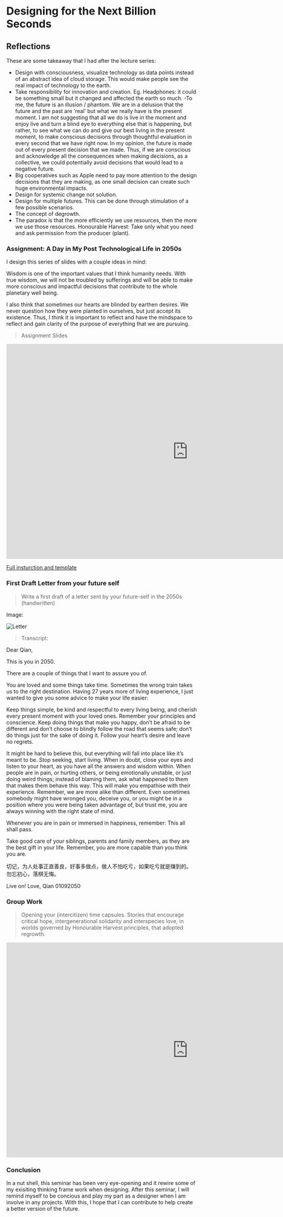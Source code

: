 
# Designing for the Next Billion Seconds

## Reflections

These are some takeaway that I had after the lecture series:

- Design with consciousness, visualize technology as data points instead of an abstract idea of cloud storage. This would make people see the real impact of technology to the earth.
- Take responsibility for innovation and creation. Eg. Headphones: it could be something small but it changed and affected the earth so much.
-To me, the future is an illusion / phantom. We are in a delusion that the future and the past are ‘real’ but what we really have is the present moment. I am not suggesting that all we do is live in the moment and enjoy live and turn a blind eye to everything else that is happening, but rather, to see what we can do and give our best living in the present moment, to make conscious decisions through thoughtful evaluation in every second that we have right now. In my opinion, the future is made out of every present decision that we made. Thus, if we are conscious and acknowledge all the consequences when making decisions, as a collective, we could potentially avoid decisions that would lead to a negative future.
- Big cooperatives such as Apple need to pay more attention to the design decisions that they are making, as one small decision can create such huge environmental impacts. 
- Design for systemic change not solution.
- Design for multiple futures. This can be done through stimulation of a few possible scenarios.
- The concept of degrowth.
- The paradox is that the more efficiently we use resources, then the more we use those resources.
Honourable Harvest: Take only what you need and ask permission from the producer (plant).

### Assignment: A Day in My Post Technological Life in 2050s

I design this series of slides with a couple ideas in mind:

Wisdom is one of the important values that I think humanity needs. With true wisdom, we will not be troubled by sufferings and will be able to make more conscious and impactful decisions that contribute to the whole planetary well being.

I also think that sometimes our hearts are blinded by earthen desires. We never question how they were planted in ourselves, but just accept its existence. Thus, I think it is important to reflect and have the mindspace to reflect and gain clarity of the purpose of everything that we are pursuing.

>Assignment Slides

<iframe src="https://docs.google.com/presentation/d/e/2PACX-1vTguGCk5sdrSJcXFht-aPOMPHG74MFRCqDdZnoEbyPrnzkzp8T0ywHC9tsCnNgQDm07RCOoNcSrKUAc/embed?start=true&loop=true&delayms=3000" frameborder="0" width="960" height="569" allowfullscreen="true" mozallowfullscreen="true" webkitallowfullscreen="true"></iframe>

[Full insturction and template](https://docs.google.com/document/u/0/d/1ci5qoF0lF__JAoZTKm0PInE1hpZfkf0Z3hcFq8-QecA/mobilebasic)

### First Draft Letter from your future self

>Write a first draft of a letter sent by your future-self in the 2050s (handwritten)

Image:

![Letter](../images/term02/03_dnbs/Letter%20to%20Future%20Self.jpg)

>Transcript:

Dear Qian,

This is you in 2050.

There are a couple of things that I want to assure you of. 

You are loved and some things take time. Sometimes the wrong train takes us to the right destination. Having 27 years more of living experience, I just wanted to give you some advice to make your life easier:

Keep things simple, be kind and respectful to every living being, and cherish every present moment with your loved ones. Remember your principles and conscience. Keep doing things that make you happy, don’t be afraid to be different and don’t choose to blindly follow the road that seems safe; don’t do things just for the sake of doing it. Follow your heart’s desire and leave no regrets.

It might be hard to believe this, but everything will fall into place like it’s meant to be. Stop seeking, start living. When in doubt, close your eyes and listen to your heart, as you have all the answers and wisdom within.
When people are in pain, or hurting others, or being emotionally unstable, or just doing weird things; instead of blaming them, ask what happened to them that makes them behave this way. This will make you empathise with their experience. Remember, we are more alike than different. Even sometimes somebody might have wronged you, deceive you, or you might be in a position where you were being taken advantage of, but trust me, you are always winning with the right state of mind.

Whenever you are in pain or immersed in happiness, remember: This all shall pass.

Take good care of your siblings, parents and family members, as they are the best gift in your life. Remember, you are more capable than you think you are.

切记，为人处事正直善良，好事多做点，做人不怕吃亏，如果吃亏就是赚到的。
勿忘初心，落棋无悔。

Live on!
Love,
Qian
01092050

### Group Work

>Opening your (intercitizen) time capsules. Stories that encourage critical hope, intergenerational solidarity and interspecies love, in worlds governed by Honourable Harvest principles, that adopted regrowth.

<iframe src="https://docs.google.com/presentation/d/e/2PACX-1vS7tnJqhrtutE8Y1bICqQlaVaJ3NJwQvbyGnUVXdm9SDB-09C5220zG6j6sWi0tNA/embed?start=true&loop=true&delayms=3000" frameborder="0" width="960" height="569" allowfullscreen="true" mozallowfullscreen="true" webkitallowfullscreen="true"></iframe>

### Conclusion

In a nut shell, this seminar has been very eye-opening and it rewire some of my exisiting thinking frame work when designing. After this seminar, I will remind myself to be concious and play my part as a designer when I am involve in any projects. With this, I hope that I can contribute to help create a better version of the future.